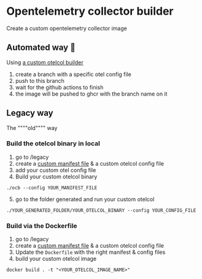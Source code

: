 # Opentelemetry collector builder
Create a custom opentelemetry collector image

## Automated way :tada:
Using [a custom otelcol builder](https://github.com/martinjt/ocb-config-builder)

1. create a branch with a specific otel config file
2. push to this branch
3. wait for the github actions to finish
4. the image will be pushed to ghcr with the branch name on it

## Legacy way
The """"old"""" way

### Build the otelcol binary in local

1. go to /legacy
2. create a [custom manifest file](https://opentelemetry.io/docs/collector/custom-collector/#step-2---create-a-builder-manifest-file) & a custom otelcol config file
3. add your custom otel config file
4. Build your custom otelcol binary
```shell
./ocb --config YOUR_MANIFEST_FILE
```
5. go to the folder generated and run your custom otelcol
```shell
./YOUR_GENERATED_FOLDER/YOUR_OTELCOL_BINARY --config YOUR_CONFIG_FILE
```

### Build via the Dockerfile

1. go to /legacy
2. create a [custom manifest file](https://opentelemetry.io/docs/collector/custom-collector/#step-2---create-a-builder-manifest-file) & a custom otelcol config file
3. Update the `Dockerfile` with the right manifest & config files
4. build your custom otelcol image
```shell
docker build . -t "<YOUR_OTELCOL_IMAGE_NAME>"
```